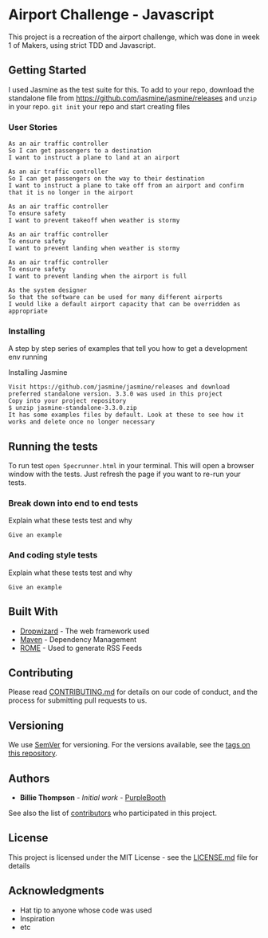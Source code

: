 # Airport Challenge - Javascript

This project is a recreation of the airport challenge, which was done in week 1 of Makers, using strict TDD and Javascript.

## Getting Started

I used Jasmine as the test suite for this. To add to your repo, download the standalone file from https://github.com/jasmine/jasmine/releases and `unzip` in your repo.
`git init` your repo and start creating files

### User Stories
```
As an air traffic controller
So I can get passengers to a destination
I want to instruct a plane to land at an airport

As an air traffic controller
So I can get passengers on the way to their destination
I want to instruct a plane to take off from an airport and confirm that it is no longer in the airport

As an air traffic controller
To ensure safety
I want to prevent takeoff when weather is stormy

As an air traffic controller
To ensure safety
I want to prevent landing when weather is stormy

As an air traffic controller
To ensure safety
I want to prevent landing when the airport is full

As the system designer
So that the software can be used for many different airports
I would like a default airport capacity that can be overridden as appropriate
```

### Installing

A step by step series of examples that tell you how to get a development env running

Installing Jasmine

```
Visit https://github.com/jasmine/jasmine/releases and download preferred standalone version. 3.3.0 was used in this project
Copy into your project repository
$ unzip jasmine-standalone-3.3.0.zip
It has some examples files by default. Look at these to see how it works and delete once no longer necessary
```


## Running the tests

To run test `open Specrunner.html` in your terminal. This will open a browser window with the tests. Just refresh the page if you want to re-run your tests.

### Break down into end to end tests

Explain what these tests test and why

```
Give an example
```

### And coding style tests

Explain what these tests test and why

```
Give an example
```


## Built With

* [Dropwizard](http://www.dropwizard.io/1.0.2/docs/) - The web framework used
* [Maven](https://maven.apache.org/) - Dependency Management
* [ROME](https://rometools.github.io/rome/) - Used to generate RSS Feeds

## Contributing

Please read [CONTRIBUTING.md](https://gist.github.com/PurpleBooth/b24679402957c63ec426) for details on our code of conduct, and the process for submitting pull requests to us.

## Versioning

We use [SemVer](http://semver.org/) for versioning. For the versions available, see the [tags on this repository](https://github.com/your/project/tags).

## Authors

* **Billie Thompson** - *Initial work* - [PurpleBooth](https://github.com/PurpleBooth)

See also the list of [contributors](https://github.com/your/project/contributors) who participated in this project.

## License

This project is licensed under the MIT License - see the [LICENSE.md](LICENSE.md) file for details

## Acknowledgments

* Hat tip to anyone whose code was used
* Inspiration
* etc
